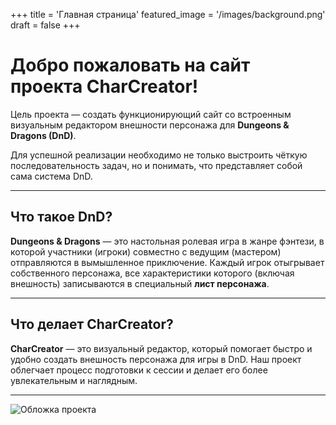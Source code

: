 +++
title = 'Главная страница'
featured_image = '/images/background.png'
draft = false
+++

# Добро пожаловать на сайт проекта **CharCreator**!

Цель проекта — создать функционирующий сайт со встроенным визуальным редактором внешности персонажа для **Dungeons & Dragons (DnD)**.

Для успешной реализации необходимо не только выстроить чёткую последовательность задач, но и понимать, что представляет собой сама система DnD.

---


## Что такое DnD?

**Dungeons & Dragons** — это настольная ролевая игра в жанре фэнтези, в которой участники (игроки) совместно с ведущим (мастером) отправляются в вымышленное приключение. Каждый игрок отыгрывает собственного персонажа, все характеристики которого (включая внешность) записываются в специальный **лист персонажа**.

---

## Что делает CharCreator?

**CharCreator** — это визуальный редактор, который помогает быстро и удобно создать внешность персонажа для игры в DnD. Наш проект облегчает процесс подготовки к сессии и делает его более увлекательным и наглядным.

---
![Обложка проекта](/images/about_us.jpg)